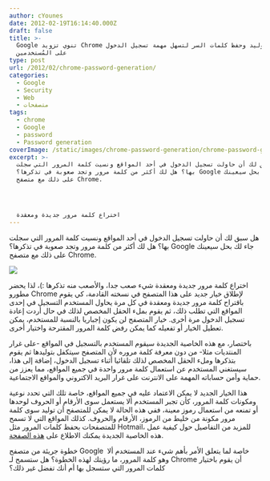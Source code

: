 ```yaml
---
author: cYounes
date: 2012-02-19T16:14:40.000Z
draft: false
title: >-
  Google تنوي تزويد Chrome بخاصية لتوليد وحفظ كلمات السر لتسهل مهمة تسجيل الدخول
  على المُستخدمين
type: post
url: /2012/02/chrome-password-generation/
categories:
  - Google
  - Security
  - Web
  - متصفحات
tags:
  - chrome
  - Google
  - password
  - Password generation
coverImage: /static/images/chrome-password-generation/chrome-password-generation.png
excerpt: >-
  هل سبق لك أن حاولت تسجيل الدخول في أحد المواقع ونسيت كلمة المرور التي سجلت
  بها؟ هل لك أكثر من كلمة مرور وتجد صعوبة في تذكرها؟ Google جاء لك بحل سيعينك
  على ذلك مع متصفح Chrome.




  اختراع كلمة مرور جديدة ومعقدة
---
```

هل سبق لك أن حاولت تسجيل الدخول في أحد المواقع ونسيت كلمة المرور التي سجلت بها؟ هل لك أكثر من كلمة مرور وتجد صعوبة في تذكرها؟ Google جاء لك بحل سيعينك على ذلك مع متصفح Chrome.

![](/static/images/chrome-password-generation/chrome-password-generation.png)

اختراع كلمة مرور جديدة ومعقدة شيء صعب جدا، والأصعب منه تذكرها :)، لذا يحضر مطورو Chrome لإطلاق خيار جديد على هذا المتصفح في نسخته القادمة، كي يقوم باقتراح كلمة مرور جديدة ومعقدة في كل مرة يحاول المستخدم التسجيل في إحدى المواقع التي تطلب ذلك، ثم يقوم بملء الحقل المخصص لذلك في حال أردت إعادة تسجيل الدخول مرة أخرى. خيار المتصفح لن يكون إجباريا بالنسبة للمستخدم، يمكن تعطيل الخيار أو تفعيله كما يمكن رفض كلمة المرور المقترحة واختيار أخرى.

باختصار، مع هذه الخاصية الجديدة سيقوم المستخدم بالتسجيل في المواقع -على غرار المنتديات مثلا- من دون معرفة كلمة مروره لأن المتصفح سيتكفل بتوليدها ثم يقوم بتذكرها وملء الحقل المخصص لذلك تلقائيا أثناء تسجيل الدخول، إضافة إلى هذا، سيستغني المستخدم عن استعمال كلمة مرور واحدة في جميع المواقع، مما يعزز من حماية وأمن حساباته المهمة على الانترنت على غرار البريد الاكتروني والمواقع الاجتماعية.

هذا الخيار الجديد لا يمكن الاعتماد عليه في جميع المواقع، خاصة تلك التي تحدد نوعية ومكونات كلمة المرور، كأن تجبر المستخدم ألا يستعمل سوى الأرقام أو الحروف لوحدها أو تمنعه من استعمال رموز معينة، ففي هذه الحالة لا يمكن للمتصفح أن توليد سوى كلمة مرور مكونة من خليط من الرموز، الأرقام والحروف. كذلك المواقع التي لا تسمح للمتصفحات بحفظ كلمات المرور مثل Hotmail، للمزيد من التفاصيل حول كيفية عمل هذه الخاصية الجديدة يمكنك الاطلاع على [هذه الصفحة](https://sites.google.com/a/chromium.org/dev/developers/design-documents/password-generation).

خطوة جريئة من متصفح Google  خاصة لما يتعلق الأمر بأهم شيء عند المستخدم ألا وهو كلمة المرور، ما رؤيتك لهذه الخطوة؟ هل ستسمح لـ Chrome أن يقوم باختيار كلمات المرور التي ستسجل بها أم أنك تفضل غير ذلك؟

